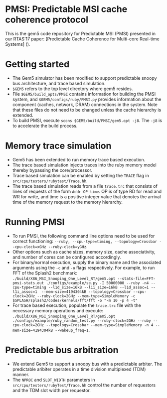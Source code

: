 # PMSI: Predictable MSI cache coherence protocol

This is the gem5 code repository for Predictable MSI (PMSI) presented in our RTAS'17 paper: [Predictable Cache Coherence for Multi-core Real-time Systems] ().

# Getting started
* The Gem5 simulator has been modified to support predictable snoopy bus architecture, and trace based simulation. 
* `$GEM5` refers to the top level directory where gem5 resides. 
* File `$GEM5/build_opts/PMSI` contains information for building the PMSI system, and `$GEM5/configs/ruby/PMSI.py` provides information about the component (caches, network, DRAM) connections in the system. Note that these files do not need to be changed unless the cache hierarchy is extended. 
* To build PMSI, execute `scons $GEM5/build/PMSI/gem5.opt -j8`. The `-j8` is to accelerate the build process.

# Memory trace simulation
* Gem5 has been extended to run memory trace based execution.
* The trace based simulation injects traces into the ruby memory model thereby bypassing the core/processor. 
* Trace based simulation can be enabled by setting the `TRACE` flag in `src/cpu/testers/rubytest/Trace.hh`.	
* The trace based simulation reads from a file `trace.trc` that consists of lines of requests of the form `Addr OP time`. OP is of type RD for read and WR for write, and time is a positive integer value that denotes the arrival time of the memory request to the memory hierarchy. 

# Running PMSI
* To run PMSI, the following command line options need to be used for correct functioning: `--ruby, --cpu-type=timing, --topology=Crossbar --cpu-clock=xGHz --ruby-clock=yGHz`.
* Other options such as cache sizes, memory size, cache associativity, and number of cores can be configured accordingly.
* For binary/normal execution, supply the binary name and the associated arguments using the `-c` and `-o` flags respectively. For example, to run FFT of the Splash2 benchmark: `./build/X86_MSI_Snooping_One_Level_RT/gem5.opt --stats-file=FFT-pmsi-stats.out ./configs/example/se.py -I 50000000 --ruby -n4 --cpu-type=timing --l1d_size=16kB --l1i_size=16kB --l1d_assoc=1 --l1i_assoc=1  --mem-size=4194304kB --topology=Crossbar --cpu-clock=2GHz --ruby-clock=2GHz --mem-type=SimpleMemory -c $SPLASH/splash2/codes/kernels/fft/fft -o "-m 10 -p 4 -t"`
* For trace based execution, populate the `trace.trc` file with the necessary memory operations and execute: `./build/X86_MSI_Snooping_One_Level_RT/gem5.opt ./configs/example/ruby_random_test.py --ruby-clock=2GHz --ruby --cpu-clock=2GHz --topology=Crossbar --mem-type=SimpleMemory -n 4 --mem-size=4194304kB --wakeup_freq=1`. 

# Predictable bus arbitration
* We extend Gem5 to support a snoopy bus with a predictable arbiter. The predictable aribiter operates in a time division multiplexed (TDM) manner.
* The `NPROC` and `SLOT_WIDTH` parameters in `src/cpu/testers/rubyTest/Trace.hh` control the number of requestors and the TDM slot width per requestor.
